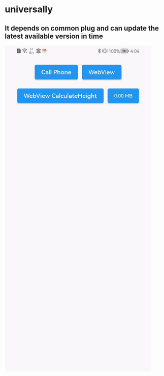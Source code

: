 # universally

## It depends on common plug and can update the latest available version in time

![](https://github.com/Wayaer/universally/raw/main/res/example.jpg)